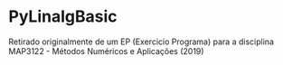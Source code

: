 # PyLinalgBasic
Retirado originalmente de um EP (Exercicio Programa) para a disciplina MAP3122 - Métodos Numéricos e Aplicações (2019)
